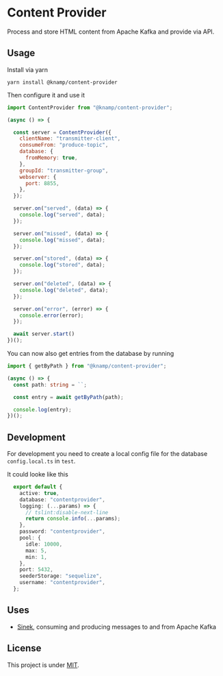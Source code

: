 # Content Provider

Process and store HTML content from Apache Kafka and provide via API.

## Usage

Install via yarn

    yarn install @knamp/content-provider

Then configure it and use it

```javascript
import ContentProvider from "@knamp/content-provider";

(async () => {

  const server = ContentProvider({
    clientName: "transmitter-client",
    consumeFrom: "produce-topic",
    database: {
      fromMemory: true,
    },
    groupId: "transmitter-group",
    webserver: {
      port: 8855,
    },
  });

  server.on("served", (data) => {
    console.log("served", data);
  });

  server.on("missed", (data) => {
    console.log("missed", data);
  });

  server.on("stored", (data) => {
    console.log("stored", data);
  });

  server.on("deleted", (data) => {
    console.log("deleted", data);
  });

  server.on("error", (error) => {
    console.error(error);
  });

  await server.start()
})();
```

You can now also get entries from the database by running

```typescript
import { getByPath } from "@knamp/content-provider";

(async () => {
  const path: string = ``;

  const entry = await getByPath(path);

  console.log(entry);
})();
```

## Development

For development you need to create a local config file for the database
`config.local.ts` in `test`.

It could looke like this

```typescript
  export default {
    active: true,
    database: "contentprovider",
    logging: (...params) => {
      // tslint:disable-next-line
      return console.info(...params);
    },
    password: "contentprovider",
    pool: {
      idle: 10000,
      max: 5,
      min: 1,
    },
    port: 5432,
    seederStorage: "sequelize",
    username: "contentprovider",
  };
```

## Uses

* [Sinek](https://github.com/nodefluent/node-sinek), consuming and producing
  messages to and from Apache Kafka

## License

This project is under [MIT](./LICENSE).
